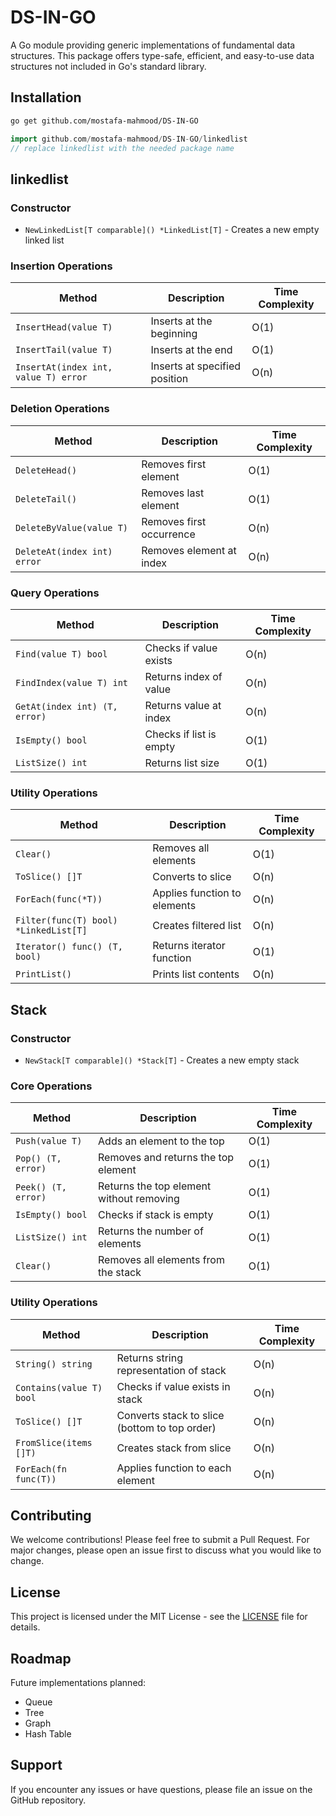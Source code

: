 # DS-IN-GO

A Go module providing generic implementations of fundamental data structures. This package offers type-safe, efficient, and easy-to-use data structures not included in Go's standard library.

## Installation

```bash
go get github.com/mostafa-mahmood/DS-IN-GO
```

```GO
import github.com/mostafa-mahmood/DS-IN-GO/linkedlist
// replace linkedlist with the needed package name
```

## linkedlist

### Constructor
- `NewLinkedList[T comparable]() *LinkedList[T]` - Creates a new empty linked list

### Insertion Operations
| Method | Description | Time Complexity |
|--------|-------------|-----------------|
| `InsertHead(value T)` | Inserts at the beginning | O(1) |
| `InsertTail(value T)` | Inserts at the end | O(1) |
| `InsertAt(index int, value T) error` | Inserts at specified position | O(n) |

### Deletion Operations
| Method | Description | Time Complexity |
|--------|-------------|-----------------|
| `DeleteHead()` | Removes first element | O(1) |
| `DeleteTail()` | Removes last element | O(1) |
| `DeleteByValue(value T)` | Removes first occurrence | O(n) |
| `DeleteAt(index int) error` | Removes element at index | O(n) |

### Query Operations
| Method | Description | Time Complexity |
|--------|-------------|-----------------|
| `Find(value T) bool` | Checks if value exists | O(n) |
| `FindIndex(value T) int` | Returns index of value | O(n) |
| `GetAt(index int) (T, error)` | Returns value at index | O(n) |
| `IsEmpty() bool` | Checks if list is empty | O(1) |
| `ListSize() int` | Returns list size | O(1) |

### Utility Operations
| Method | Description | Time Complexity |
|--------|-------------|-----------------|
| `Clear()` | Removes all elements | O(1) |
| `ToSlice() []T` | Converts to slice | O(n) |
| `ForEach(func(*T))` | Applies function to elements | O(n) |
| `Filter(func(T) bool) *LinkedList[T]` | Creates filtered list | O(n) |
| `Iterator() func() (T, bool)` | Returns iterator function | O(1) |
| `PrintList()` | Prints list contents | O(n) |

## Stack

### Constructor
- `NewStack[T comparable]() *Stack[T]` - Creates a new empty stack

### Core Operations
| Method | Description | Time Complexity |
|--------|-------------|-----------------|
| `Push(value T)` | Adds an element to the top | O(1) |
| `Pop() (T, error)` | Removes and returns the top element | O(1) |
| `Peek() (T, error)` | Returns the top element without removing | O(1) |
| `IsEmpty() bool` | Checks if stack is empty | O(1) |
| `ListSize() int` | Returns the number of elements | O(1) |
| `Clear()` | Removes all elements from the stack | O(1) |

### Utility Operations
| Method | Description | Time Complexity |
|--------|-------------|-----------------|
| `String() string` | Returns string representation of stack | O(n) |
| `Contains(value T) bool` | Checks if value exists in stack | O(n) |
| `ToSlice() []T` | Converts stack to slice (bottom to top order) | O(n) |
| `FromSlice(items []T)` | Creates stack from slice | O(n) |
| `ForEach(fn func(T))` | Applies function to each element | O(n) |

## Contributing

We welcome contributions! Please feel free to submit a Pull Request. For major changes, please open an issue first to discuss what you would like to change.

## License

This project is licensed under the MIT License - see the [LICENSE](LICENSE) file for details.

## Roadmap

Future implementations planned:
- Queue
- Tree
- Graph
- Hash Table

## Support

If you encounter any issues or have questions, please file an issue on the GitHub repository.
